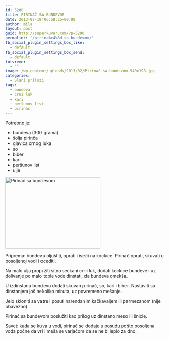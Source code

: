 ```yaml
---
id: 5280
title: PIRINAČ SA BUNDEVOM
date: 2013-02-18T06:58:25+00:00
author: mila
layout: post
guid: http://superkuvar.com/?p=5280
permalink: '/pirina%c4%8d-sa-bundevom/'
fb_social_plugin_settings_box_like:
  - default
fb_social_plugin_settings_box_send:
  - default
totvreme:
  - ""
image: /wp-content/uploads/2013/02/Pirinač-sa-bundevom-940x198.jpg
categories:
  - Slani prilozi
tags:
  - bundeva
  - crni luk
  - kari
  - peršunov list
  - pirinač
---
```

Potrebno je:

  * bundeva (300 grama)
  * šolja pirinča
  * glavica crnog luka
  * so
  * biber
  * kari
  * peršunov list
  * ulje

<img class="alignnone size-medium wp-image-5281" src="//superkuvar.com/wp-content/uploads/2013/02/Pirinač-sa-bundevom-300x225.jpg" alt="Pirinač sa bundevom" width="300" height="225" /> 

Priprema: bundevu oljuštiti, oprati i iseći na kockice. Pirinač oprati, skuvati u posoljenoj vodi i ocediti.

Na malo ulja propržiti sitno seckani crni luk, dodati kockice bundeve i uz dolivanje po malo tople vode dinstati, da bundeva omekša.

U izdinstanu bundevu dodati skuvan pirinač, so, kari i biber. Nastaviti sa dinstanjem još nekoliko minuta, uz povremeno mešanje.

Jelo skloniti sa vatre i posuti narendanim kačkavaljem ili parmezanom (nije obavezno).

Pirinač sa bundevom poslužiti kao prilog uz dinstano meso ili šnicle.

Savet: kada se kuva u vodi, pirinač se dodaje u posudu pošto posoljena voda počne da vri i meša se varjačom da se ne bi lepio za dno.